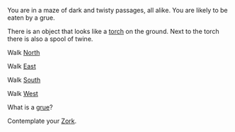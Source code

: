 You are in a maze of dark and twisty passages, all alike. You are likely to be eaten by a grue.

There is an object that looks like a [torch](zork_content/torch.md) on the ground. Next to the torch there is also a spool of twine.

Walk [North](zork_content/eaten-by-grue.md)

Walk [East](zork_content/eaten-by-grue.md)

Walk [South](zork_content/eaten-by-grue.md)

Walk [West](zork_content/eaten-by-grue.md)

What is a [grue](zork_content/grue-about.md)?

Contemplate your [Zork](zork_content/contemplate-zork.md).

